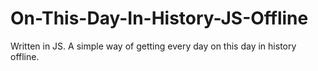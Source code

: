 # On-This-Day-In-History-JS-Offline
Written in JS. A simple way of getting every day on this day in history offline.
